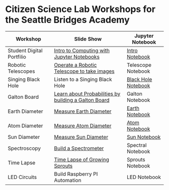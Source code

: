 # Citizen Science Lab Workshops for the Seattle Bridges Academy

| Workshop      | Slide Show     | Jupyter Notebook    |
| -----------   | ----------- | ------------------- |
| Student Digital Portfilio | [Intro to Computing with Jupyter Notebooks](https://docs.google.com/presentation/d/16MTcf_3uxXWkhcTtFySD2vQaBLCRcEObL-OUhnmJKRI/edit?usp=sharing)      | [Intro Notebook](https://sciencelabbridges.com/hub/user-redirect/git-pull?repo=https%3A%2F%2Fgithub.com%2Fchandrunarayan%2Fsciencelab&branch=gh-pages&urlpath=lab%2Ftree%2Fsciencelab%2Fintro_to_jupyter%2Fintro_to_jupyter.ipynb) |
| Robotic Telescopes   | [Operate a Robotic Telescope to take images](https://docs.google.com/presentation/d/1ObuzS3qWAFNMtnvKDT71WNflAIGNgslI5quR1SmuHs0/edit?usp=sharing) |  Telescope Notebook |
| Singing Black Hole   | Listen to a Singing Black Hole        |  [Black Hole Notebook](https://sciencelabbridges.com/hub/user-redirect/git-pull?repo=https%3A%2F%2Fgithub.com%2Fchandrunarayan%2Fsciencelab&branch=gh-pages&urlpath=lab%2Ftree%2Fsciencelab%2Fsinging_black_hole%2Fsinging_black_hole.ipynb) |
| Galton Board |  [Learn about Probabilities by building a Galton Board](https://docs.google.com/presentation/d/1akflCHaXrlq14M-WRMOgmtR92UdNT9S7yFadtQxssSM/edit?usp=sharing)  | Galton Notebook |
| Earth Diameter | [Measure Earth Diameter](https://chandrunarayan.github.io/sciencelab/calculate_earth_dia/soln_eratosthenes_earth_circum.pdf) | [Earth Notebook](https://sciencelabbridges.com/hub/user-redirect/git-pull?repo=https%3A%2F%2Fgithub.com%2Fchandrunarayan%2Fsciencelab&branch=gh-pages&urlpath=lab%2Ftree%2Fsciencelab%2Fcalculate_earth_dia%2Feratosthenes_earth_circum.ipynb)
| Atom Diameter | [Measure Atom Diameter](https://docs.google.com/presentation/d/1zXCm2vMmp0-1rdn8MbIwmguX5xrBnSIaMOAIyEOhrxY/edit?usp=sharing) | [Atom Notebook](https://sciencelabbridges.com/hub/user-redirect/git-pull?repo=https%3A%2F%2Fgithub.com%2Fchandrunarayan%2Fsciencelab&branch=gh-pages&urlpath=lab%2Ftree%2Fsciencelab%2Fcalculate_atom_dia%2Fcalculate_atom_dia.ipynb)
| Sun Diameter | [Measure Sun Diameter](https://docs.google.com/presentation/d/15tscvuW3RcbRIYG4LCk5Dwl_jx3ZJLN3k6sQTMDQ8ns/edit?usp=sharing) | [Sun Notebook](https://sciencelabbridges.com/hub/user-redirect/git-pull?repo=https%3A%2F%2Fgithub.com%2Fchandrunarayan%2Fsciencelab&branch=gh-pages&urlpath=lab%2Ftree%2Fsciencelab%2Fcalculate_sun_dia%2Fcalculate_sun_dia.ipynb)
| Spectroscopy  | [Build a Spectrometer](https://docs.google.com/presentation/d/1umeXaNZbMoFs623ml2wt95ZJMPRcyEUVbdqxT7rcd1M/edit?usp=sharing)  | Spectral Notebook |
| Time Lapse  | [Time Lapse of Growing Sprouts](https://docs.google.com/presentation/d/1umeXaNZbMoFs623ml2wt95ZJMPRcyEUVbdqxT7rcd1M/edit?usp=sharing)  | Sprouts Notebook |
| LED Circuits  | Build Raspberry PI Automation  | LED Notebook |
